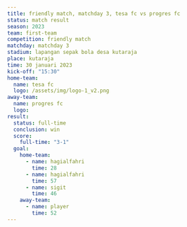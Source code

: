 ```yaml
---
title: friendly match, matchday 3, tesa fc vs progres fc
status: match result
season: 2023
team: first-team
competition: friendly match
matchday: matchday 3
stadium: lapangan sepak bola desa kutaraja
place: kutaraja
time: 30 januari 2023
kick-off: "15:30"
home-team:
  name: tesa fc
  logo: /assets/img/logo-1_v2.png
away-team:
  name: progres fc
  logo: 
result:
  status: full-time
  conclusion: win
  score:
    full-time: "3-1"
  goal:
    home-team:
      - name: hagialfahri
        time: 28
      - name: hagialfahri
        time: 57
      - name: sigit
        time: 46
    away-team:
      - name: player
        time: 52
---
```

